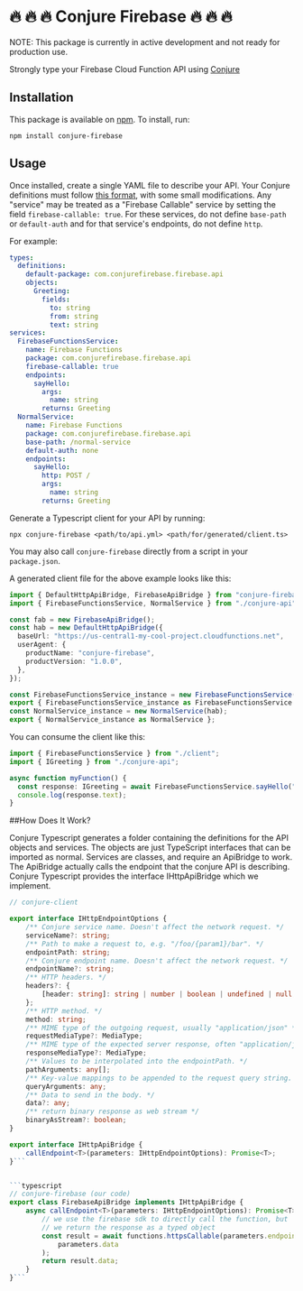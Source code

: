 # 🔥 🔥 🔥 Conjure Firebase 🔥 🔥 🔥

NOTE: This package is currently in active development and not ready for production use.

Strongly type your Firebase Cloud Function API using [Conjure](https://github.com/palantir/conjure)

## Installation

This package is available on [npm](https://www.npmjs.com/package/conjure-firebase). To install, run:

```
npm install conjure-firebase
```

## Usage

Once installed, create a single YAML file to describe your API. Your Conjure definitions must follow [this format](https://palantir.github.io/conjure/#/docs/spec/conjure_definitions), with some small modifications. Any "service" may be treated as a "Firebase Callable" service by setting the field `firebase-callable: true`. For these services, do not define `base-path` or `default-auth` and for that service's endpoints, do not define `http`.

For example:

```yaml
types:
  definitions:
    default-package: com.conjurefirebase.firebase.api
    objects:
      Greeting:
        fields:
          to: string
          from: string
          text: string
services:
  FirebaseFunctionsService:
    name: Firebase Functions
    package: com.conjurefirebase.firebase.api
    firebase-callable: true
    endpoints:
      sayHello:
        args:
          name: string
        returns: Greeting
  NormalService:
    name: Firebase Functions
    package: com.conjurefirebase.firebase.api
    base-path: /normal-service
    default-auth: none
    endpoints:
      sayHello:
        http: POST /
        args:
          name: string
        returns: Greeting
```

Generate a Typescript client for your API by running:

```
npx conjure-firebase <path/to/api.yml> <path/for/generated/client.ts>
```

You may also call `conjure-firebase` directly from a script in your `package.json`.

A generated client file for the above example looks like this:

```typescript
import { DefaultHttpApiBridge, FirebaseApiBridge } from "conjure-firebase";
import { FirebaseFunctionsService, NormalService } from "./conjure-api";

const fab = new FirebaseApiBridge();
const hab = new DefaultHttpApiBridge({
  baseUrl: "https://us-central1-my-cool-project.cloudfunctions.net",
  userAgent: {
    productName: "conjure-firebase",
    productVersion: "1.0.0",
  },
});

const FirebaseFunctionsService_instance = new FirebaseFunctionsService(fab);
export { FirebaseFunctionsService_instance as FirebaseFunctionsService };
const NormalService_instance = new NormalService(hab);
export { NormalService_instance as NormalService };
```

You can consume the client like this:

```typescript
import { FirebaseFunctionsService } from "./client";
import { IGreeting } from "./conjure-api";

async function myFunction() {
  const response: IGreeting = await FirebaseFunctionsService.sayHello("Alex");
  console.log(response.text);
}
```


##How Does It Work?

Conjure Typescript generates a folder containing the definitions for the API objects and services. The objects are just TypeScript interfaces that can be imported as normal. Services are classes, and require an ApiBridge to work. The ApiBridge actually calls the endpoint that the conjure API is describing. Conjure Typescript provides the interface IHttpApiBridge which we implement.

```typescript
// conjure-client

export interface IHttpEndpointOptions {
    /** Conjure service name. Doesn't affect the network request. */
    serviceName?: string;
    /** Path to make a request to, e.g. "/foo/{param1}/bar". */
    endpointPath: string;
    /** Conjure endpoint name. Doesn't affect the network request. */
    endpointName?: string;
    /** HTTP headers. */
    headers?: {
        [header: string]: string | number | boolean | undefined | null;
    };
    /** HTTP method. */
    method: string;
    /** MIME type of the outgoing request, usually "application/json" */
    requestMediaType?: MediaType;
    /** MIME type of the expected server response, often "application/json" or "application/octet-stream" */
    responseMediaType?: MediaType;
    /** Values to be interpolated into the endpointPath. */
    pathArguments: any[];
    /** Key-value mappings to be appended to the request query string. */
    queryArguments: any;
    /** Data to send in the body. */
    data?: any;
    /** return binary response as web stream */
    binaryAsStream?: boolean;
}

export interface IHttpApiBridge {
    callEndpoint<T>(parameters: IHttpEndpointOptions): Promise<T>;
}```


```typescript
// conjure-firebase (our code)
export class FirebaseApiBridge implements IHttpApiBridge {
    async callEndpoint<T>(parameters: IHttpEndpointOptions): Promise<T> {
        // we use the firebase sdk to directly call the function, but
        // we return the response as a typed object
        const result = await functions.httpsCallable(parameters.endpointName!)(
            parameters.data
        );
        return result.data;
    }
}```

